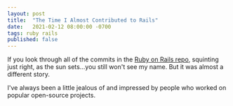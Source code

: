 ```yaml
---
layout: post
title:  "The Time I Almost Contributed to Rails"
date:   2021-02-12 08:00:00 -0700
tags: ruby rails
published: false
---
```


If you look through all of the commits in the [Ruby on Rails repo](https://github.com/rails/rails), squinting just right, as the sun sets...you still won't see my name. But it was almost a different story.

I've always been a little jealous of and impressed by people who worked on popular open-source projects. 
